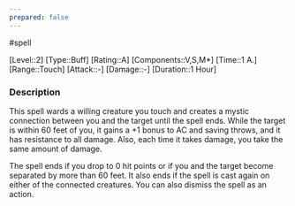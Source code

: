 ```yaml
---
prepared: false
---
```

#spell

[Level::2]
[Type::Buff]
[Rating::A]
[Components::V,S,M*]
[Time::1 A.]
[Range::Touch]
[Attack::\-]
[Damage::\-]
[Duration::1 Hour]
### Description

This spell wards a willing creature you touch and creates a mystic connection between you and the target until the spell ends. While the target is within 60 feet of you, it gains a +1 bonus to AC and saving throws, and it has resistance to all damage. Also, each time it takes damage, you take the same amount of damage.

The spell ends if you drop to 0 hit points or if you and the target become separated by more than 60 feet. It also ends if the spell is cast again on either of the connected creatures. You can also dismiss the spell as an action.
